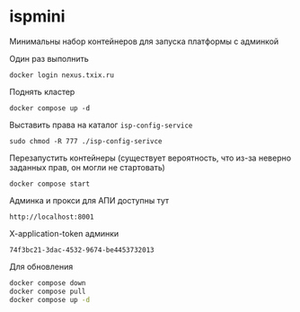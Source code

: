 # ispmini

Минимальны набор контейнеров для запуска платформы с админкой

Один раз выполнить
```
docker login nexus.txix.ru
```

Поднять кластер
```
docker compose up -d
```

Выставить права на каталог `isp-config-service`
```
sudo chmod -R 777 ./isp-config-serivce
```

Перезапустить контейнеры (существует вероятность, что из-за неверно заданных прав, он могли не стартовать)
```
docker compose start
```

Админка и прокси для АПИ доступны тут
```
http://localhost:8001
```

X-application-token админки
```
74f3bc21-3dac-4532-9674-be4453732013
```

Для обновления
```bash
docker compose down
docker compose pull
docker compose up -d
```

